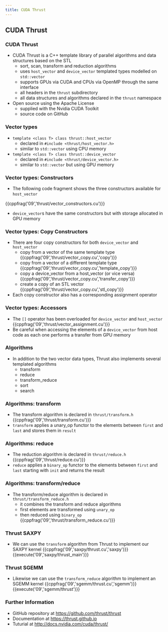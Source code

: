```yaml
---
title: CUDA Thrust
---
```


## CUDA Thrust

### CUDA Thrust

* CUDA Thrust is a C++ template library of parallel algorithms and data structures based on the STL
    - sort, scan, transform and reduction algorithms
    - uses ```host_vector``` and ```device_vector``` templated types modelled on ```std::vector```
    - supports GPUs via CUDA and CPUs via OpenMP through the same interface
    - all headers in the ```thrust``` subdirectory
    - all data structures and algorithms declared in the ```thrust``` namespace
* Open source using the Apache License
    - supplied with the Nvidia CUDA Toolkit
    - source code on GitHub

### Vector types

* ```template <class T> class thrust::host_vector```
    - declared in ```#include <thrust/host_vector.h>```
    - similar to ```std::vector``` using CPU memory
* ```template <class T> class thrust::device_vector```
    - declared in ```#include <thrust/device_vector.h>```
    - similar to ```std::vector``` but using GPU memory

### Vector types: Constructors

* The following code fragment shows the three constructors available for ```host_vector```

{{cppfrag('09','thrust/vector_constructors.cu')}}

* ```device_vector```s have the same constructors but with storage allocated in GPU memory

### Vector types: Copy Constructors

* There are four copy constructors for both ```device_vector``` and ```host_vector```
    - copy from a vector of the same template type
    {{cppfrag('09','thrust/vector_copy.cu','copy')}}
    - copy from a vector of a different template type
    {{cppfrag('09','thrust/vector_copy.cu','template_copy')}}
    - copy a device_vector from a host_vector (or vice versa)
    {{cppfrag('09','thrust/vector_copy.cu','transfer_copy')}}
    - create a copy of an STL vector
    {{cppfrag('09','thrust/vector_copy.cu','stl_copy')}}
* Each copy constructor also has a corresponding assignment operator

### Vector types: Accessors

* The ```[]``` operator has been overloaded for ```device_vector``` and ```host_vector```
{{cppfrag('09','thrust/vector_assignment.cu')}}
* Be careful when accessing the elements of a ```device_vector``` from host code as each one performs a transfer from GPU memory

### Algorithms

* In addition to the two vector data types, Thrust also implements several templated algorithms
    - transform
    - reduce
    - transform_reduce
    - sort
    - search

### Algorithms: transform

* The transform algorithm is declared in ```thrust/transform.h```
{{cppfrag('09','thrust/transform.cu')}}
* ```transform``` applies a unary_op functor to the elements between ```first``` and ```last``` and stores them in ```result```

### Algorithms: reduce

* The reduction algorithm is declared in ```thrust/reduce.h```
{{cppfrag('09','thrust/reduce.cu')}}
* ```reduce``` applies a ```binary_op``` functor to the elements between ```first``` and ```last``` starting with ```init``` and returns the result

### Algorithms: transform/reduce

* The transform/reduce algorithm is declared in ```thrust/transform_reduce.h```
    - it combines the transform and reduce algorithms
    - first elements are transformed using ```unary_op```
    - then reduced using ```binary_op```
{{cppfrag('09','thrust/transform_reduce.cu')}}

### Thrust SAXPY

* We can use the ```transform``` algorithm from Thrust to implement our SAXPY kernel
{{cppfrag('09','saxpy/thrust.cu','saxpy')}}
{{execute('09','saxpy/thrust_main')}}

### Thrust SGEMM

* Likewise we can use the ```transform_reduce``` algorithm to implement an SGEMM kernel
{{cppfrag('09','sgemm/thrust.cu','sgemm')}}
{{execute('09','sgemm/thrust')}}

### Further Information

* GitHub repository at https://github.com/thrust/thrust
* Documentation at https://thrust.github.io
* Tuturial at http://docs.nvidia.com/cuda/thrust/
